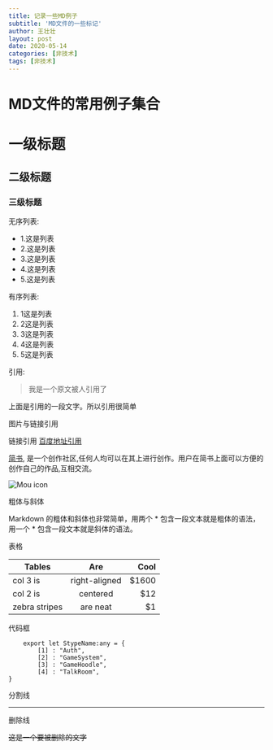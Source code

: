 ```yaml
---
title: 记录一些MD例子
subtitle: 'MD文件的一些标记'
author: 王壮壮
layout: post
date: 2020-05-14
categories: [非技术]
tags: [非技术]
---
```


 # MD文件的常用例子集合 

# 一级标题

## 二级标题

### 三级标题


无序列表: 
* 1.这是列表
* 2.这是列表
* 3.这是列表
* 4.这是列表
* 5.这是列表

有序列表: 
1. 1这是列表
2. 2这是列表
3. 3这是列表
4. 4这是列表
5. 5这是列表


引用:
>我是一个原文被人引用了

上面是引用的一段文字。所以引用很简单

图片与链接引用

链接引用 [百度地址引用](http://www.baidu.com "这是百度网址")

[简书](https://www.jianshu.com "创作你的创作"),
是一个创作社区,任何人均可以在其上进行创作。用户在简书上面可以方便的创作自己的作品,互相交流。 

[简书]: https://www.jianshu.com "创作你的创作"


![Mou icon](http://mouapp.com/Mou_128.png)

粗体与斜体

Markdown 的粗体和斜体也非常简单，用两个 * 包含一段文本就是粗体的语法，用一个 * 包含一段文本就是斜体的语法。



表格

| Tables        | Are           | Cool  |
| ------------- |:-------------:| -----:|
| col 3 is      | right-aligned | $1600 |
| col 2 is      | centered      |   $12 |
| zebra stripes | are neat      |    $1 |


代码框

```   
    export let StypeName:any = {
	    [1] : "Auth",
	    [2] : "GameSystem",
	    [3] : "GameHoodle",
	    [4] : "TalkRoom",
}
```

分割线
***

删除线

~~这是一个要被删除的文字~~



